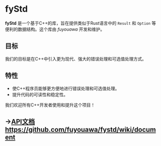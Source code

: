 # fyStd
**fyStd** 是一个基于C++的库，旨在提供类似于Rust语言中的 `Result` 和 `Option` 等便利的数据结构。这个库由 *fuyouawa* 开发和维护。

## 目标
我们的目标是在C++中引入更为现代、强大的错误处理和可选值处理方式。

## 特性
- 使C++程序员能够更方便地进行错误处理和可选值处理。
- 提升代码的可读性和稳定性。

我们欢迎所有C++开发者使用和提升这个项目！

## ->[API文档](https://github.com/fuyouawa/fystd/wiki/document)https://github.com/fuyouawa/fystd/wiki/document
